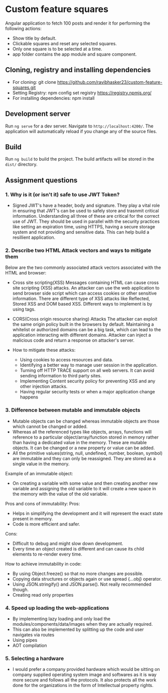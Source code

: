 # Custom feature squares

Angular application to fetch 100 posts and render it for performing the following actions:
 - Show title by default.
 - Clickable squares and reset any selected squares.
 - Only one square is to be selected at a time.
 - app folder contains the app module and square component.


## Cloning, registry and installing dependencies
 - For cloning: git clone https://github.com/ravibhasker23/custom-feature-squares.git
 - Setting Registry: npm config set registry https://registry.npmjs.org/
 - For installing dependencies: npm install

## Development server

Run `ng serve` for a dev server. Navigate to `http://localhost:4200/`. The application will automatically reload if you change any of the source files.

## Build

Run `ng build` to build the project. The build artifacts will be stored in the `dist/` directory.


## Assignment questions

### 1. Why is it (or isn't it) safe to use JWT Token? 
- Signed JWT's have a header, body and signature. They play a vital role in ensuring that JWT's can be used to safely store and trasnmit critical information. Understanding all three of these are critical for the correct use of JWT. They should be used in parallel with the security practices like setting an expiration time, using HTTPS, having a secure storage system and not providing and sensitive data. This can help build a resillient application.

### 2. Describe two HTML Attack vectors and ways to mitigate them
Below are the two commonly associated attack vectors associated with the HTML and browser:
- Cross site scripting(XSS)
Messages containing HTML can cause cross site scripting (XSS) attacks. An attacker can use the web application to send browser side  script which can access cookies or other sensitive information. There are different type of XSS attacks like Reflected, Stored XSS and DOM based XSS. Different ways to implement is by using <script></script> tags.

- CORS(Cross origin resource sharing) Attacks 
The attacker can exploit the same origin policy built in the browsers by default. Maintaining a whitelist or authorized domains can be a big task, which can lead to the application interacting with different domains. Attacker can inject a malicious code and return a response on attacker's server.

- How to mitigate these attacks:
  - Using cookies to access resources and data.
  - Identifying a better way to manage user session in the application.
  - Turning off HTTP TRACE support on all web servers. It can avoid sending information to third party sites.
  - Implementing Content security policy for preventing XSS and any other injection attacks.
  - Having regular security tests or when a major application change happens

### 3. Difference between mutable and immutable objects
- Mutable objects can be changed whereas immutable objects are those which cannot be changed or added.
- Whereas all the referenced types like objects, arrays, functions will reference to a particular object/array/function stored in memory rather than having a dedicated value in the memory. These are mutable objects. It can be changed or a new property or value can be added.
- All the primitive values(string, null, undefined, number, boolean, symbol) are immutable and they can only be reassigned. They are stored as a single value in the memory.

Example of an immutable object:

- On creating a variable with some value and then creating another new variable and assigning the old variable to it will create a new space in the memory with the value of the old variable.

Pros and cons of immutability:
Pros:
 - Helps in simplifying the development and it will represent the exact state present in memory.
 - Code is more efficient and safer.

Cons:
 - Difficult to debug and might slow down development.
 - Every time an object created is different and can cause its child elements to re-render every time.

How to achieve immutability in code:
 - By using Object.freeze() so that no more changes are possible.
 - Copying data structures or objects again or use spread {...obj} operator.
 - Using JSON.stringify() and JSON.parse(). Not really recommended though.
 - Creating read only properties

### 4. Speed up loading the web-applications
 - By implementing lazy loading and only load the modules/components/data/images when they are actually required.
  - This can also be implemented by splitting up the code and user navigates via routes
 - Using pipes
 - AOT compilation


### 5. Selecting a hardware
 - I would prefer a company provided hardware which would be sitting on company supplied operating system image and softwares as it is way more secure and follows all the protocols. It also protects all the work done for the organizations in the form of Intellectual property rights.


